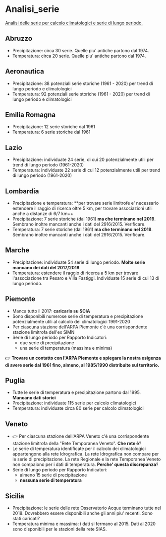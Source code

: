 # Analisi_serie

[Analisi delle serie per calcolo climatologici e serie di lungo periodo.](https://scia-ispra.github.io/analisi_serie/)

## Abruzzo

- Precipitazione: circa 30 serie. Quelle piu' antiche partono dal 1974.
- Temperatura: circa 20 serie. Quelle piu' antiche partono dal 1974.

## Aeronautica

- Precipitazione: 38 potenziali serie storiche (1961 -  2020) per trend di lungo periodo e climatologici
- Temperatura: 92 potenziali serie storiche (1961 - 2020) per trend di lungo periodo e climatologici

## Emilia Romagna

- Precipitazione: 12 serie storiche dal 1961
- Temperatura: 6 serie storiche dal 1961

## Lazio

- Precipitazione: individuate 24 serie, di cui 20 potenzialmente utili per trend di lungo periodo (1961-2020)
- Temperatura: individuate 22 serie di cui 12 potenzialmente utili per trend di lungo periodo (1961-2020)

## Lombardia

- Precipitazione e temperatura: **per trovare serie limitrofe e' necessario estendere il raggio di ricerca oltre 5 km, per trovare associazioni utili anche a distanze di 6/7 km++
- Precipitazione: 7 serie storiche (dal 1961) **ma che terminano nel 2019**. Sembrano inoltre mancanti anche i dati del 2916/2015. Verificare.
- Temperatura: 7 serie storiche (dal 1961) **ma che terminano nel 2019**. Sembrano inoltre mancanti anche i dati del 2916/2015. Verificare.

## Marche

- Precipitazione: individuate 54 serie di lungo periodo. **Molte serie mancano dei dati del 2017/2018**
- Temperatura: estendere il raggio di ricerca a 5 km per trovare l'associazione tra Pesaro e Villa Fastiggi. Individuate 15 serie di cui 13 di lungo periodo.

## Piemonte

- Manca tutto il 2017: **caricarlo su SCIA**
- Sono disponibili numerose serie di temperatura e precipitazione potenzialmente utili al calcolo dei climatologici 1991-2020
- Per ciascuna stazione dell'ARPA Piemonte c'è una corrispondente stazione limitrofa dell'ex SIMN
- Serie di lungo periodo per Rapporto Indicatori: 
  - due serie di precipitazione
  - una serie di temperatura (massima e minima)

👉  **Trovare un contatto con l'ARPA Piemonte e spiegare la nostra esigenza di avere serie dal 1961 fino, almeno, al 1985/1990 distribuite sul territorio.**

## Puglia

- Tutte le serie di temperatura e precipitazione partono dal 1995. **Mancano dati storici**
- Precipitazione: individuate 115 serie per calcolo climatologici
- Temperatura: individuate circa 80 serie per calcolo climatologici 

## Veneto

- 👉 Per ciascuna stazione dell'ARPA Veneto c'è una corrispondente stazione limitrofa della "Rete Temporanea Veneto". **Che rete è**?
- Le serie di temperatura identificate per il calcolo dei climatologici appartengono alla rete Idrografica. La rete Idrografica non compare per le serie di precipitazione. La rete Regionale e la rete Temporanea Veneto non compaiono per i dati di temperatura. **Perche' questa discrepanza**?
- Serie di lungo periodo per Rapporto Indicatori: 
  - almeno 15 serie di precipitazione
  - **nessuna serie di temperatura**

## Sicilia

- Precipitazione: le serie delle rete Osservatorio Acque terminano tutte nel 2018. Dovrebbero essere disponibili anche gli anni piu' recenti. Sono stati caricati?
- Temperatura minima e massima: i dati si fermano al 2015. Dati al 2020 sono disponibili per le stazioni della rete SIAS.


 


